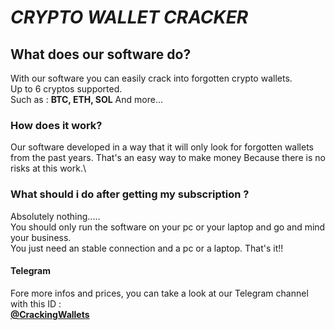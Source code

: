 # ***CRYPTO WALLET CRACKER***

## What does our software do?

With our software you can easily crack into forgotten crypto wallets.\
Up to 6 cryptos supported.\
Such as : **BTC, ETH, SOL** And more...

### How does it work?
Our software developed in a way that it will only look for forgotten wallets from the past years.
That's an easy way to make money
Because there is no risks at this work.\

### What should i do after getting my subscription ?
Absolutely nothing.....\
You should only run the software on your pc or your laptop and go and mind your business.\
You just need an stable connection and a pc or a laptop. That's it!!

#### **Telegram**

Fore more infos and prices, you can take a look at our Telegram channel with this ID : \
**[@CrackingWallets](https://t.me/CrackingWallets)**
